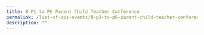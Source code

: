 ```yaml
---
title: 8 P1 to P6 Parent Child Teacher Conference
permalink: /list-of-zps-events/8-p1-to-p6-parent-child-teacher-conference/
description: ""
---
```

